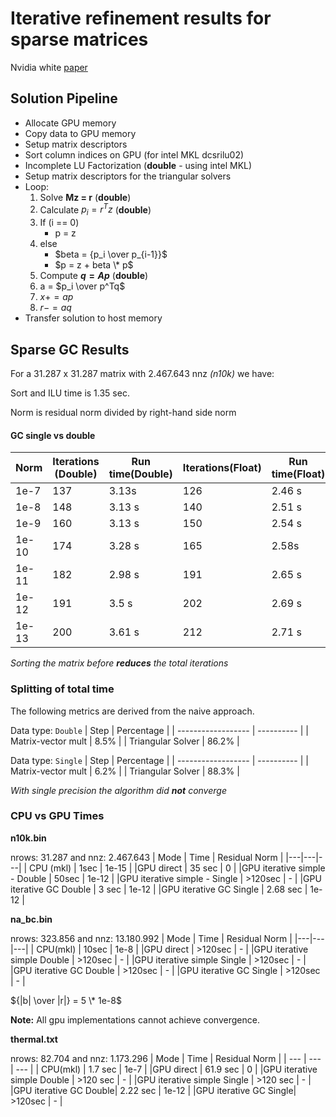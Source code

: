# Iterative refinement results for sparse matrices

Nvidia white [paper](https://docs.nvidia.com/cuda/incomplete-lu-cholesky/index.html)

## Solution Pipeline

- Allocate GPU memory
- Copy data to GPU memory
- Setup matrix descriptors
- Sort column indices on GPU (for intel MKL dcsrilu02)
- Incomplete LU Factorization (**double** - using intel MKL)
- Setup matrix descriptors for the triangular solvers
- Loop:
  1. Solve **Mz = r** (**double**)
  2. Calculate $p_i = r^T z$ (**double**)
  3. If (i == 0)
     - p = z
  4. else
     - $beta = {p_i \over p_{i-1}}$
     - $p = z + beta \* p$
  5. Compute **$q = Ap$** (**double**)
  6. a = $p_i \over p^Tq$
  7. $x += ap$
  8. $r -= aq$
- Transfer solution to host memory

## Sparse GC Results

For a 31.287 x 31.287 matrix with 2.467.643 nnz _(n10k)_ we have:

Sort and ILU time is 1.35 sec.

Norm is residual norm divided by right-hand side norm

#### GC single vs double

| Norm  | Iterations (Double) | Run time(Double) | Iterations(Float) | Run time(Float) |
| ----- | ------------------- | ---------------- | ----------------- | --------------- |
| 1e-7  | 137                 | 3.13s            | 126               | 2.46 s          |
| 1e-8  | 148                 | 3.13 s           | 140               | 2.51 s          |
| 1e-9  | 160                 | 3.13 s           | 150               | 2.54 s          |
| 1e-10 | 174                 | 3.28 s           | 165               | 2.58s           |
| 1e-11 | 182                 | 2.98 s           | 191               | 2.65 s          |
| 1e-12 | 191                 | 3.5 s            | 202               | 2.69 s          |
| 1e-13 | 200                 | 3.61 s           | 212               | 2.71 s          |


_Sorting the matrix before **reduces** the total iterations_

### Splitting of total time

The following metrics are derived from the naive approach.

Data type: `Double`
| Step | Percentage |
| ------------------ | ---------- |
| Matrix-vector mult | 8.5% |
| Triangular Solver | 86.2% |

Data type: `Single`
| Step | Percentage |
| ------------------ | ---------- |
| Matrix-vector mult | 6.2% |
| Triangular Solver | 88.3% |

_With single precision the algorithm did **not** converge_

### CPU vs GPU Times

**n10k.bin**

nrows: 31.287 and nnz: 2.467.643
| Mode | Time | Residual Norm |
|---|---|---|
| CPU (mkl) | 1sec | 1e-15 |
|GPU direct | 35 sec | 0 |
|GPU iterative simple - Double | 50sec | 1e-12 |
|GPU iterative simple - Single | >120sec | - |
|GPU iterative GC Double | 3 sec | 1e-12 |
|GPU iterative GC Single | 2.68 sec | 1e-12 |

**na_bc.bin**

nrows: 323.856 and nnz: 13.180.992
| Mode | Time | Residual Norm |
|---|---|---|
| CPU(mkl) | 10sec | 1e-8 |
|GPU direct | >120sec | - |
|GPU iterative simple Double | >120sec | - |
|GPU iterative simple Single | >120sec | - |
|GPU iterative GC Double | >120sec | - |
|GPU iterative GC Single | >120sec | - |

${|b| \over |r|} = 5 \* 1e-8$


**Note:** All gpu implementations cannot achieve convergence.

**thermal.txt**

nrows: 82.704 and nnz: 1.173.296
| Mode | Time | Residual Norm |
| --- | --- | --- |
| CPU(mkl) | 1.7 sec | 1e-7 |
|GPU direct | 61.9 sec | 0 |
|GPU iterative simple Double | >120 sec | - |
|GPU iterative simple Single | >120 sec | - |
|GPU iterative GC Double| 2.22 sec | 1e-12 |
|GPU iterative GC Single| >120sec | - |
